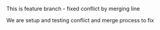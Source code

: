 
This is feature branch - fixed conflict by merging line

We are setup and testing conflict and merge process to fix